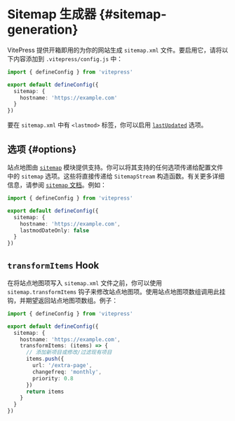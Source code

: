 # Sitemap 生成器 {#sitemap-generation}

VitePress 提供开箱即用的为你的网站生成 `sitemap.xml` 文件。要启用它，请将以下内容添加到 `.vitepress/config.js` 中：

```ts
import { defineConfig } from 'vitepress'

export default defineConfig({
  sitemap: {
    hostname: 'https://example.com'
  }
})
```

要在 `sitemap.xml` 中有 `<lastmod>` 标签，你可以启用 [`lastUpdated`](../reference/default-theme-last-updated) 选项。

## 选项 {#options}

站点地图由 [`sitemap`](https://www.npmjs.com/package/sitemap) 模块提供支持。你可以将其支持的任何选项传递给配置文件中的 `sitemap` 选项。这些将直接传递给 `SitemapStream` 构造函数。有关更多详细信息，请参阅 [`sitemap` 文档](https://www.npmjs.com/package/sitemap#options-you-can-pass)。例如：

```ts
import { defineConfig } from 'vitepress'

export default defineConfig({
  sitemap: {
    hostname: 'https://example.com',
    lastmodDateOnly: false
  }
})
```

## `transformItems` Hook

在将站点地图项写入 `sitemap.xml` 文件之前，你可以使用 `sitemap.transformItems` 钩子来修改站点地图项。使用站点地图项数组调用此挂钩，并期望返回站点地图项数组。例子：

```ts
import { defineConfig } from 'vitepress'

export default defineConfig({
  sitemap: {
    hostname: 'https://example.com',
    transformItems: (items) => {
      // 添加新项目或修改/过滤现有项目
      items.push({
        url: '/extra-page',
        changefreq: 'monthly',
        priority: 0.8
      })
      return items
    }
  }
})
```
